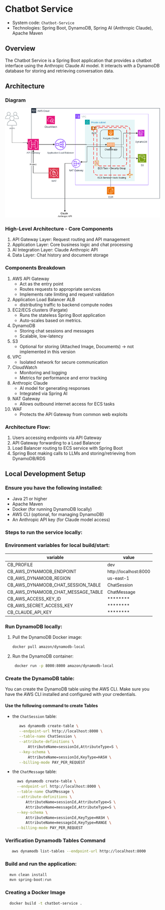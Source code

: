 # Chatbot Service

* System code: `Chatbot-Service`
* Technologies: Spring Boot, DynamoDB, Spring AI (Anthropic Claude), Apache Maven

## Overview
The Chatbot Service is a Spring Boot application that provides a chatbot interface using the Anthropic Claude AI model. It interacts with a DynamoDB database for storing and retrieving conversation data.

## Architecture 
### Diagram
![Architecture Diagram](docs/architecture/architecture-diagram.png)

### High-Level Architecture - Core Components
1. API Gateway Layer: Request routing and API management
2. Application Layer: Core business logic and chat processing
3. AI Integration Layer: Claude Anthropic API
4. Data Layer: Chat history and document storage

### Components Breakdown
1.  AWS API Gateway
    * Act as the entry point
    * Routes requests to appropriate services
    * Implements rate limiting and request validation
2. Application Load Balancer ALB
     * distributing traffic to backend compute nodes
3. EC2/ECS clusters (Fargate)
    * Runs the stateless Spring Boot application
    * Auto-scales based on metrics.
4. DynamoDB
    * Storing chat sessions and messages
    * Scalable, low-latency
5. S3
    * Optional for storing (Attached Image, Documents) -> not implemented in this version
6. VPC
    * Isolated network for secure communication
7. CloudWatch
    * Monitoring and logging
    * Metrics for performance and error tracking
8. Anthropic Claude
    * AI model for generating responses
    * Integrated via Spring AI
9. NAT Gateway
    * Allows outbound internet access for ECS tasks
10. WAF
    * Protects the API Gateway from common web exploits

### Architecture Flow:

1. Users accessing endpoints via API Gateway 
2. API Gateway forwarding to a Load Balancer 
3. Load Balancer routing to ECS service with Spring Boot 
4. Spring Boot making calls to LLMs and storing/retrieving from DynamoDB/RDS

## Local Development Setup
### Ensure you have the following installed:
   - Java 21 or higher
   - Apache Maven
   - Docker (for running DynamoDB locally)
   - AWS CLI (optional, for managing DynamoDB)
   - An Anthropic API key (for Claude model access)

### Steps to run the service locally:

### Environment variables for local build/start:

| variable                           | value                 |
|------------------------------------|-----------------------|
| CB_PROFILE                         | dev                   |
| CB_AWS_DYNAMODB_ENDPOINT           | http://localhost:8000 |
| CB_AWS_DYNAMODB_REGION             | us-east-1             |
| CB_AWS_DYNAMODB_CHAT_SESSION_TABLE | ChatSession           |
| CB_AWS_DYNAMODB_CHAT_MESSAGE_TABLE | ChatMessage           |
| CB_AWS_ACCESS_KEY_ID               | ********              |
| CB_AWS_SECRET_ACCESS_KEY           | ********              |
| CB_CLAUDE_API_KEY                  | ********              |

### Run DynamoDB locally:
1. Pull the DynamoDB Docker image:
   ```bash
   docker pull amazon/dynamodb-local
   ```
2. Run the DynamoDB container:
   ```bash
    docker run -p 8000:8000 amazon/dynamodb-local
    ```
### Create the DynamoDB table:
You can create the DynamoDB table using the AWS CLI. Make sure you have the AWS CLI installed and configured with your credentials. 

#### Use the following command to create Tables 

* the `ChatSession` table:
   ```bash
      aws dynamodb create-table \
      --endpoint-url http://localhost:8000 \
      --table-name ChatSession \
      --attribute-definitions \
          AttributeName=sessionId,AttributeType=S \
      --key-schema \
          AttributeName=sessionId,KeyType=HASH \
      --billing-mode PAY_PER_REQUEST
   ```
* the `ChatMessage` table:
  ```bash
    aws dynamodb create-table \
    --endpoint-url http://localhost:8000 \
    --table-name ChatMessage \
    --attribute-definitions \
        AttributeName=sessionId,AttributeType=S \
        AttributeName=messageId,AttributeType=S \
    --key-schema \
        AttributeName=sessionId,KeyType=HASH \
        AttributeName=messageId,KeyType=RANGE \
    --billing-mode PAY_PER_REQUEST
   ```
    
### Verification Dynamodb Tables Command
   ```bash
      aws dynamodb list-tables --endpoint-url http://localhost:8000
   ```

### Build and run the application:
  ```bash
    mvn clean install
    mvn spring-boot:run
  ```

### Creating a Docker Image

```bash
  docker build -t chatbot-service .
```